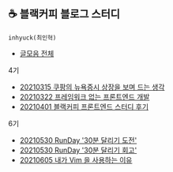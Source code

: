 ## ☕ 블랙커피 블로그 스터디

`inhyuck(최인혁)`
- [글모음 전체](https://www.notion.so/dc235899cc6646fd9c95c53828040f3c?v=7fdee37134424437ae4e612c93a08380)

4기
- [20210315 쿠팡의 뉴욕증시 상장을 보며 드는 생각](https://www.notion.so/174ab79c43cb414b827bbb7170ef2cdf)
- [20210322 프레임워크 없는 프론트엔드 개발](https://www.notion.so/8e86d640565e4a438cbefe3be1236012)
- [20210401 블랙커피 프론트엔드 스터디 후기](https://www.notion.so/bffb14daea984293a954ac7cdb4f7c1e)

6기
- [20210530 RunDay '30분 달리기 도전'](https://www.notion.so/RunDay-30-833f24a8350b4e069ec57458b2c7e945)
- [20210530 RunDay '30분 달리기 회고'](https://www.notion.so/RunDay-30-6f0505ccf5784b53a69c363cbe99947c)
- [20210605 내가 Vim 을 사용하는 이유](https://www.notion.so/Vim-aa12aa53ba0a4b2f87dfde83fce5def9)
